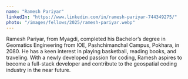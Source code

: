 ```yaml
---
name: "Ramesh Pariyar"
linkedIn: "https://www.linkedin.com/in/ramesh-pariyar-744349275/"
photo: "/images/fellows/2025/ramesh-pariyar.webp"
---
```


Ramesh Pariyar, from Myagdi, completed his Bachelor’s degree in Geomatics Engineering from IOE, Pashchimanchal Campus, Pokhara, in 2080. He has a keen interest in playing basketball, reading books, and traveling. With a newly developed passion for coding, Ramesh aspires to become a full-stack developer and contribute to the geospatial coding industry in the near future.
